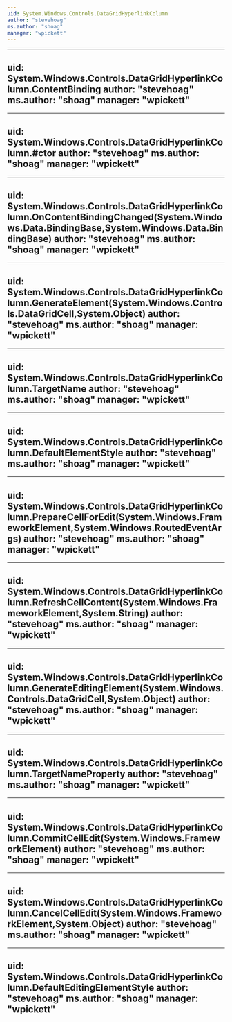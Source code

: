 ```yaml
---
uid: System.Windows.Controls.DataGridHyperlinkColumn
author: "stevehoag"
ms.author: "shoag"
manager: "wpickett"
---
```


---
uid: System.Windows.Controls.DataGridHyperlinkColumn.ContentBinding
author: "stevehoag"
ms.author: "shoag"
manager: "wpickett"
---

---
uid: System.Windows.Controls.DataGridHyperlinkColumn.#ctor
author: "stevehoag"
ms.author: "shoag"
manager: "wpickett"
---

---
uid: System.Windows.Controls.DataGridHyperlinkColumn.OnContentBindingChanged(System.Windows.Data.BindingBase,System.Windows.Data.BindingBase)
author: "stevehoag"
ms.author: "shoag"
manager: "wpickett"
---

---
uid: System.Windows.Controls.DataGridHyperlinkColumn.GenerateElement(System.Windows.Controls.DataGridCell,System.Object)
author: "stevehoag"
ms.author: "shoag"
manager: "wpickett"
---

---
uid: System.Windows.Controls.DataGridHyperlinkColumn.TargetName
author: "stevehoag"
ms.author: "shoag"
manager: "wpickett"
---

---
uid: System.Windows.Controls.DataGridHyperlinkColumn.DefaultElementStyle
author: "stevehoag"
ms.author: "shoag"
manager: "wpickett"
---

---
uid: System.Windows.Controls.DataGridHyperlinkColumn.PrepareCellForEdit(System.Windows.FrameworkElement,System.Windows.RoutedEventArgs)
author: "stevehoag"
ms.author: "shoag"
manager: "wpickett"
---

---
uid: System.Windows.Controls.DataGridHyperlinkColumn.RefreshCellContent(System.Windows.FrameworkElement,System.String)
author: "stevehoag"
ms.author: "shoag"
manager: "wpickett"
---

---
uid: System.Windows.Controls.DataGridHyperlinkColumn.GenerateEditingElement(System.Windows.Controls.DataGridCell,System.Object)
author: "stevehoag"
ms.author: "shoag"
manager: "wpickett"
---

---
uid: System.Windows.Controls.DataGridHyperlinkColumn.TargetNameProperty
author: "stevehoag"
ms.author: "shoag"
manager: "wpickett"
---

---
uid: System.Windows.Controls.DataGridHyperlinkColumn.CommitCellEdit(System.Windows.FrameworkElement)
author: "stevehoag"
ms.author: "shoag"
manager: "wpickett"
---

---
uid: System.Windows.Controls.DataGridHyperlinkColumn.CancelCellEdit(System.Windows.FrameworkElement,System.Object)
author: "stevehoag"
ms.author: "shoag"
manager: "wpickett"
---

---
uid: System.Windows.Controls.DataGridHyperlinkColumn.DefaultEditingElementStyle
author: "stevehoag"
ms.author: "shoag"
manager: "wpickett"
---
